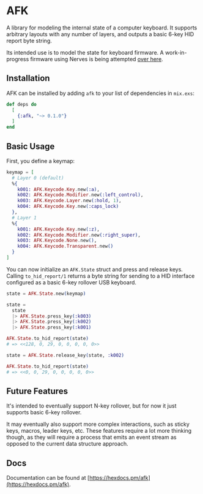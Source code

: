 # AFK

A library for modeling the internal state of a computer keyboard. It supports
arbitrary layouts with any number of layers, and outputs a basic 6-key HID
report byte string.

Its intended use is to model the state for keyboard firmware. A work-in-progress
firmware using Nerves is being attempted [over
here](https://github.com/doughsay/keyboard).

## Installation

AFK can be installed by adding `afk` to your list of dependencies in `mix.exs`:

```elixir
def deps do
  [
    {:afk, "~> 0.1.0"}
  ]
end
```

## Basic Usage

First, you define a keymap:

```elixir
keymap = [
  # Layer 0 (default)
  %{
    k001: AFK.Keycode.Key.new(:a),
    k002: AFK.Keycode.Modifier.new(:left_control),
    k003: AFK.Keycode.Layer.new(:hold, 1),
    k004: AFK.Keycode.Key.new(:caps_lock)
  },
  # Layer 1
  %{
    k001: AFK.Keycode.Key.new(:z),
    k002: AFK.Keycode.Modifier.new(:right_super),
    k003: AFK.Keycode.None.new(),
    k004: AFK.Keycode.Transparent.new()
  }
]
```

You can now initialize an `AFK.State` struct and press and release keys. Calling
`to_hid_report/1` returns a byte string for sending to a HID interface
configured as a basic 6-key rollover USB keyboard.

```elixir
state = AFK.State.new(keymap)

state =
  state
  |> AFK.State.press_key(:k003)
  |> AFK.State.press_key(:k002)
  |> AFK.State.press_key(:k001)

AFK.State.to_hid_report(state)
# => <<128, 0, 29, 0, 0, 0, 0, 0>>

state = AFK.State.release_key(state, :k002)

AFK.State.to_hid_report(state)
# => <<0, 0, 29, 0, 0, 0, 0, 0>>
```

## Future Features

It's intended to eventually support N-key rollover, but for now it just supports
basic 6-key rollover.

It may eventually also support more complex interactions, such as sticky keys,
macros, leader keys, etc. These features require a lot more thinking though, as
they will require a process that emits an event stream as opposed to the current
data structure approach.

## Docs

Documentation can be found at [https://hexdocs.pm/afk](https://hexdocs.pm/afk).

